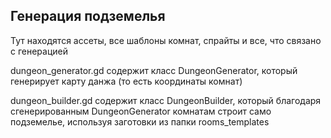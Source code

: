 ## Генерация подземелья
Тут находятся ассеты, все шаблоны комнат, спрайты и все, что связано с генерацией

dungeon_generator.gd содержит класс DungeonGenerator, который генерирует карту данжа (то есть координаты комнат)

dungeon_builder.gd содержит класс DungeonBuilder, который благодаря сгенерированным DungeonGenerator комнатам строит само подземелье, используя заготовки из папки rooms_templates
